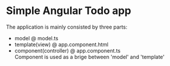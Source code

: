 # Simple Angular Todo app
The application is mainly consisted by three parts: 
  - model @ model.ts
  - template(view) @ app.component.html
  - component(controller) @ app.component.ts <br>
Component is used as a brige between 'model' and 'template'
